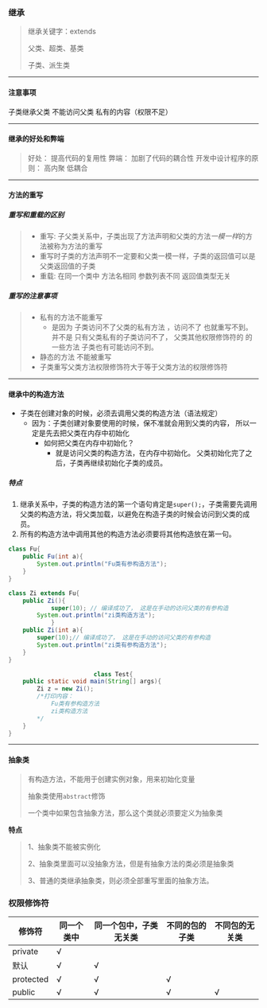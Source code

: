 ### 继承

> 继承关键字：extends
>
> 父类、超类、基类
>
> 子类、派生类

---

#### 注意事项

子类继承父类 不能访问父类 私有的内容（权限不足）

---

#### 继承的好处和弊端

> 好处： 提高代码的复用性 
> 弊端： 加剧了代码的耦合性
> 开发中设计程序的原则： 高内聚 低耦合

---

#### 方法的重写

##### 重写和重载的区别

> - 重写: 子父类关系中，子类出现了方法声明和父类的方法*一模一样*的方法被称为方法的重写
>  - 重写时子类的方法声明不一定要和父类一模一样，子类的返回值可以是父类返回值的子类
> - 重载:  在同一个类中 方法名相同  参数列表不同  返回值类型无关
> 

##### 重写的注意事项

> - 私有的方法不能重写
>   - 是因为 子类访问不了父类的私有方法 ，访问不了 也就重写不到。 并不是 只有父类私有的子类访问不了， 父类其他权限修饰符的 的一些方法 子类也有可能访问不到。
> - 静态的方法 不能被重写
> - 子类重写父类方法权限修饰符大于等于父类方法的权限修饰符
>

---

#### 继承中的构造方法

- 子类在创建对象的时候，必须去调用父类的构造方法（语法规定）
   - 因为：子类创建对象要使用的时候，保不准就会用到父类的内容， 所以一定是先去把父类在内存中初始化
     - 如何把父类在内存中初始化？
        - 就是访问父类的构造方法，在内存中初始化。 父类初始化完了之后，子类再继续初始化子类的成员。

##### 特点

1. 继承关系中，子类的构造方法的第一个语句肯定是`super();`，子类需要先调用父类的构造方法，将父类加载，以避免在构造子类的时候会访问到父类的成员。
2. 所有的构造方法中调用其他的构造方法必须要将其他构造放在第一句。

```java
class Fu{
	public Fu(int a){
		System.out.println("Fu类有参构造方法");
	}
}

class Zi extends Fu{
	public Zi(){ 
  			super(10); // 编译成功了， 这是在手动的访问父类的有参构造
		System.out.println("zi类构造方法");
  	  		}
	public Zi(int a){ 
		super(10);// 编译成功了， 这是在手动的访问父类的有参构造
		System.out.println("zi类有参构造方法");
	}
}

				  	  	class Test{
	public static void main(String[] args){
		Zi z = new Zi();	
		/*打印内容：
			Fu类有参构造方法
			zi类构造方法
		*/
	}
}
```

---

#### 抽象类

> 有构造方法，不能用于创建实例对象，用来初始化变量
>
> 抽象类使用`abstract`修饰
>
> 一个类中如果包含抽象方法，那么这个类就必须要定义为抽象类

**特点**

> 1、抽象类不能被实例化
>
> 2、抽象类里面可以没抽象方法，但是有抽象方法的类必须是抽象类
>
> 3、普通的类继承抽象类，则必须全部重写里面的抽象方法。



### 权限修饰符

| 修饰符    | 同一个类中 | 同一个包中，子类无关类 | 不同的包的子类 | 不同包的无关类 |
| --------- | ---------- | ---------------------- | -------------- | -------------- |
| private   | √          |                        |                |                |
| 默认      | √          | √                      |                |                |
| protected | √          | √                      | √              |                |
| public    | √          | √                      | √              | √              |

